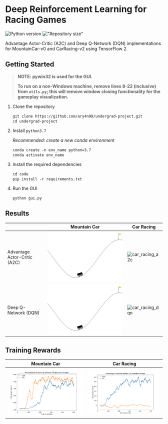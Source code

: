 # Deep Reinforcement Learning for Racing Games

![Python version](https://img.shields.io/badge/python-v3.7-blue)
!["Repository size"](https://img.shields.io/github/repo-size/ary4n99/undergrad-project)

Advantage Actor-Critic (A2C) and Deep Q-Network (DQN) implementations for MountainCar-v0 and CarRacing-v2 using TensorFlow 2.

## Getting Started

> **NOTE: pywin32 is used for the GUI.**
>
> **To run on a non-Windows machine, remove lines 8-22 (inclusive) from `utils.py`; this will remove window closing functionality for the gameplay visualization.**

1. Clone the repository

    ```
    git clone https://github.com/ary4n99/undergrad-project.git
    cd undergrad-project
    ```

2. Install `python3.7`

    *Recommended: create a new conda environment*

    ```
    conda create -n env_name python=3.7
    conda activate env_name
    ```

3. Install the required dependencies

    ```
    cd code
    pip install -r requirements.txt
    ```

4. Run the GUI

    ```
    python gui.py
    ```

## Results

|   |  Mountain Car | Car Racing |
|---|---|---|
| Advantage Actor-Critic (A2C) | ![mountain_car_a2c](assets/recordings/mountain_car_a2c_475.gif) | ![car_racing_a2c](assets/recordings/car_racing_a2c_475.gif) |
| Deep Q-Network (DQN) | ![mountain_car_dqn](assets/recordings/mountain_car_dqn_500.gif) | ![car_racing_dqn](assets/recordings/car_racing_dqn_500.gif) |

## Training Rewards

|  Mountain Car | Car Racing |
|---|---|
| ![mountain_car](assets/training_rewards/mountain_car.png)| ![car_racing](assets/training_rewards/car_racing.png) |
